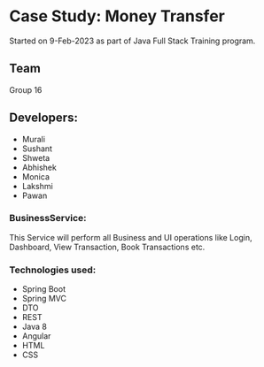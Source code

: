 # Case Study: Money Transfer

Started on 9-Feb-2023 as part of Java Full Stack Training program.

## Team
  Group 16 <br> 


## Developers:

- Murali
- Sushant
- Shweta 
- Abhishek
- Monica
- Lakshmi
- Pawan

### BusinessService:
This Service will perform all Business and UI operations like Login, Dashboard, View Transaction, Book Transactions etc. <br>

### Technologies used:
- Spring Boot
- Spring MVC
- DTO
- REST
- Java 8
- Angular
- HTML
- CSS
